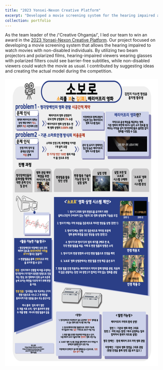 ```yaml
---
title: "2023 Yonsei-Nexon Creative Platform"
excerpt: "Developed a movie screening system for the hearing impaired and placed 3rd out of 100 teams in the competition. <br/><img src='/images/창플2.jpg'>"
collection: portfolio
---
```


As the team leader of the /'Creative Ohgamja/', I led our team to win an award in the [2023 Yonsei-Nexon Creative Platform](https://yicrc.yonsei.ac.kr/main/creative.asp?mid=m04_03). Our project focused on developing a movie screening system that allows the hearing impaired to watch movies with non-disabled individuals. By utilizing two beam projectors and polarized films, hearing-impaired viewers wearing glasses with polarized filters could see barrier-free subtitles, while non-disabled viewers could watch the movie as usual. I contributed by suggesting ideas and creating the actual model during the competition.<br/><br/><img src='/images/4.우수_크리에이티브 오감자.png'> 

